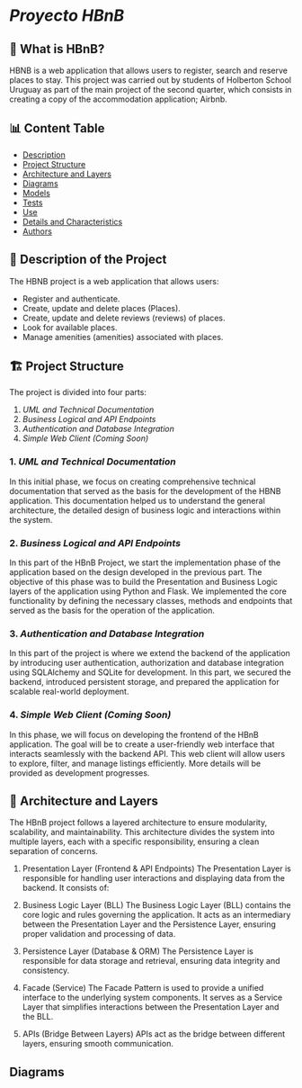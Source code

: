 # *Proyecto HBnB*


## 🧐 What is HBnB?
HBNB is a web application that allows users to register, search and reserve places to stay. This project was carried out by students of Holberton School Uruguay as part of the main project of the second quarter, which consists in creating a copy of the accommodation application; Airbnb.

## 📊 Content Table

- [Description](#descripción)
- [Project Structure](#estructura-del-proyecto)
- [Architecture and Layers](#arquitectura-y-capas)
- [Diagrams](#diagramas)
- [Models](#modelos)
- [Tests](#pruebas)
- [Use](#uso)
- [Details and Characteristics](#detalles-y-características)
- [Authors](#autores)

## 📝 Description of the Project

The HBNB project is a web application that allows users:
- Register and authenticate.
- Create, update and delete places (Places).
- Create, update and delete reviews (reviews) of places.
- Look for available places.
- Manage amenities (amenities) associated with places.

## 🏗️ Project Structure

The project is divided into four parts: 

1. *UML and Technical Documentation*
2. *Business Logical and API Endpoints*
3. *Authentication and Database Integration*
4. *Simple Web Client (Coming Soon)*

### 1. *UML and Technical Documentation*

In this initial phase, we focus on creating comprehensive technical documentation that served as the basis for the development of the HBNB application. This documentation helped us to understand the general architecture, the detailed design of business logic and interactions within the system.

### 2. *Business Logical and API Endpoints*

In this part of the HBnB Project, we start the implementation phase of the application based on the design developed in the previous part. The objective of this phase was to build the Presentation and Business Logic layers of the application using Python and Flask. We implemented the core functionality by defining the necessary classes, methods and endpoints that served as the basis for the operation of the application.

### 3. *Authentication and Database Integration*

In this part of the project is where we extend the backend of the application by introducing user authentication, authorization and database integration using SQLAlchemy and SQLite for development. In this part, we secured the backend, introduced persistent storage, and prepared the application for scalable real-world deployment.

### 4. *Simple Web Client (Coming Soon)*

In this phase, we will focus on developing the frontend of the HBnB application. The goal will be to create a user-friendly web interface that interacts seamlessly with the backend API. This web client will allow users to explore, filter, and manage listings efficiently. More details will be provided as development progresses.

## 👷 Architecture and Layers

The HBnB project follows a layered architecture to ensure modularity, scalability, and maintainability. This architecture divides the system into multiple layers, each with a specific responsibility, ensuring a clean separation of concerns.

1. Presentation Layer (Frontend & API Endpoints)
The Presentation Layer is responsible for handling user interactions and displaying data from the backend. It consists of:

2. Business Logic Layer (BLL)
The Business Logic Layer (BLL) contains the core logic and rules governing the application. It acts as an intermediary between the Presentation Layer and the Persistence Layer, ensuring proper validation and processing of data.

3. Persistence Layer (Database & ORM)
The Persistence Layer is responsible for data storage and retrieval, ensuring data integrity and consistency.

4. Facade (Service)
The Facade Pattern is used to provide a unified interface to the underlying system components. It serves as a Service Layer that simplifies interactions between the Presentation Layer and the BLL.

5. APIs (Bridge Between Layers)
APIs act as the bridge between different layers, ensuring smooth communication.

## Diagrams
